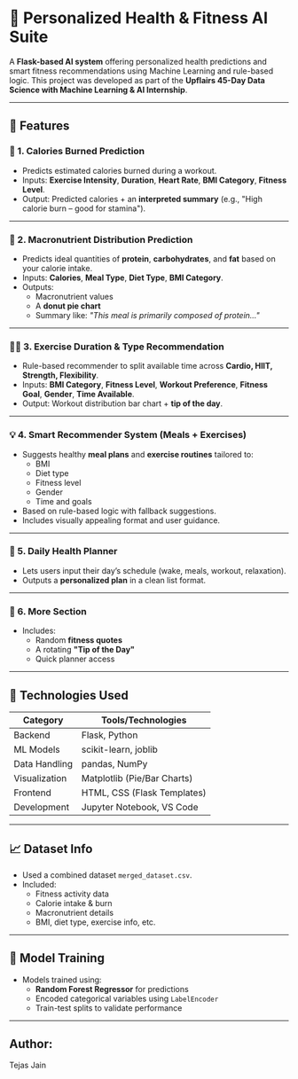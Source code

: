 # 🧠 Personalized Health & Fitness AI Suite

A **Flask-based AI system** offering personalized health predictions and smart fitness recommendations using Machine Learning and rule-based logic. This project was developed as part of the **Upflairs 45-Day Data Science with Machine Learning & AI Internship**.

---

## 🚀 Features

### 🔢 1. Calories Burned Prediction
- Predicts estimated calories burned during a workout.
- Inputs: **Exercise Intensity**, **Duration**, **Heart Rate**, **BMI Category**, **Fitness Level**.
- Output: Predicted calories + an **interpreted summary** (e.g., "High calorie burn – good for stamina").

---

### 🧬 2. Macronutrient Distribution Prediction
- Predicts ideal quantities of **protein**, **carbohydrates**, and **fat** based on your calorie intake.
- Inputs: **Calories**, **Meal Type**, **Diet Type**, **BMI Category**.
- Outputs:
  - Macronutrient values
  - A **donut pie chart**
  - Summary like: _"This meal is primarily composed of protein..."_

---

### 🏃‍♂️ 3. Exercise Duration & Type Recommendation
- Rule-based recommender to split available time across **Cardio, HIIT, Strength, Flexibility**.
- Inputs: **BMI Category**, **Fitness Level**, **Workout Preference**, **Fitness Goal**, **Gender**, **Time Available**.
- Output: Workout distribution bar chart + **tip of the day**.

---

### 💡 4. Smart Recommender System (Meals + Exercises)
- Suggests healthy **meal plans** and **exercise routines** tailored to:
  - BMI
  - Diet type
  - Fitness level
  - Gender
  - Time and goals
- Based on rule-based logic with fallback suggestions.
- Includes visually appealing format and user guidance.

---

### 📅 5. Daily Health Planner
- Lets users input their day’s schedule (wake, meals, workout, relaxation).
- Outputs a **personalized plan** in a clean list format.

---

### 🌟 6. More Section
- Includes:
  - Random **fitness quotes**
  - A rotating **"Tip of the Day"**
  - Quick planner access

---

## 🧠 Technologies Used

| Category      | Tools/Technologies        |
|---------------|---------------------------|
| Backend       | Flask, Python              |
| ML Models     | scikit-learn, joblib       |
| Data Handling | pandas, NumPy              |
| Visualization | Matplotlib (Pie/Bar Charts)|
| Frontend      | HTML, CSS (Flask Templates)|
| Development   | Jupyter Notebook, VS Code  |

---

## 📈 Dataset Info

- Used a combined dataset `merged_dataset.csv`.
- Included:
  - Fitness activity data
  - Calorie intake & burn
  - Macronutrient details
  - BMI, diet type, exercise info, etc.

---

## 🧪 Model Training

- Models trained using:
  - **Random Forest Regressor** for predictions
  - Encoded categorical variables using `LabelEncoder`
  - Train-test splits to validate performance

---

## Author:
Tejas Jain

